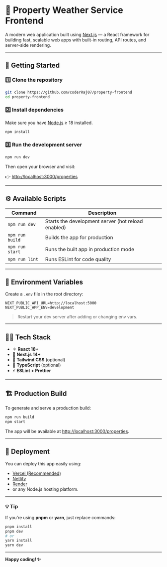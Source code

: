 
# 🧭 Property Weather Service Frontend

A modern web application built using [Next.js](https://nextjs.org/) — a React framework for building fast, scalable web apps with built-in routing, API routes, and server-side rendering.

---

## 🚀 Getting Started

### 1️⃣ Clone the repository
```bash
git clone https://github.com/coderRaj07/property-frontend
cd property-frontend
```

### 2️⃣ Install dependencies

Make sure you have [Node.js](https://nodejs.org/) ≥ 18 installed.

```bash
npm install
```

### 3️⃣ Run the development server

```bash
npm run dev
```

Then open your browser and visit:

👉 [http://localhost:3000/properties](http://localhost:3000/properties)

---

## ⚙️ Available Scripts

| Command         | Description                                        |
| --------------- | -------------------------------------------------- |
| `npm run dev`   | Starts the development server (hot reload enabled) |
| `npm run build` | Builds the app for production                      |
| `npm run start` | Runs the built app in production mode              |
| `npm run lint`  | Runs ESLint for code quality                       |

---

## 🧰 Environment Variables

Create a `.env` file in the root directory:

```
NEXT_PUBLIC_API_URL=http://localhost:5000
NEXT_PUBLIC_APP_ENV=development
```

> Restart your dev server after adding or changing env vars.

---

## 🧑‍💻 Tech Stack

* ⚛️ **React 18+**
* 🧱 **Next.js 14+**
* 💨 **Tailwind CSS** (optional)
* 🔐 **TypeScript** (optional)
* ⚡ **ESLint + Prettier**

---

## 🏗️ Production Build

To generate and serve a production build:

```bash
npm run build
npm start
```

The app will be available at [http://localhost:3000/properties](http://localhost:3000/properties).

---

## 🧩 Deployment

You can deploy this app easily using:

* [Vercel (Recommended)](https://vercel.com)
* [Netlify](https://www.netlify.com)
* [Render](https://render.com)
* or any Node.js hosting platform.

---



### 💡 Tip

If you’re using **pnpm** or **yarn**, just replace commands:

```bash
pnpm install
pnpm dev
# or
yarn install
yarn dev
```

---

**Happy coding! ✨**


